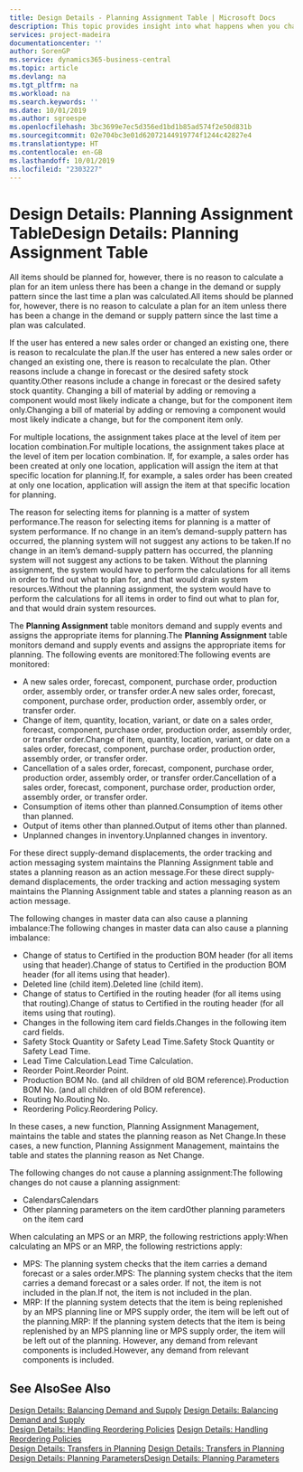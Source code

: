 ```yaml
---
title: Design Details - Planning Assignment Table | Microsoft Docs
description: This topic provides insight into what happens when you change how you plan for an item.
services: project-madeira
documentationcenter: ''
author: SorenGP
ms.service: dynamics365-business-central
ms.topic: article
ms.devlang: na
ms.tgt_pltfrm: na
ms.workload: na
ms.search.keywords: ''
ms.date: 10/01/2019
ms.author: sgroespe
ms.openlocfilehash: 3bc3699e7ec5d356ed1bd1b85ad574f2e50d831b
ms.sourcegitcommit: 02e704bc3e01d62072144919774f1244c42827e4
ms.translationtype: HT
ms.contentlocale: en-GB
ms.lasthandoff: 10/01/2019
ms.locfileid: "2303227"
---
```

# <a name="design-details-planning-assignment-table"></a><span data-ttu-id="b88d5-103">Design Details: Planning Assignment Table</span><span class="sxs-lookup"><span data-stu-id="b88d5-103">Design Details: Planning Assignment Table</span></span>
<span data-ttu-id="b88d5-104">All items should be planned for, however, there is no reason to calculate a plan for an item unless there has been a change in the demand or supply pattern since the last time a plan was calculated.</span><span class="sxs-lookup"><span data-stu-id="b88d5-104">All items should be planned for, however, there is no reason to calculate a plan for an item unless there has been a change in the demand or supply pattern since the last time a plan was calculated.</span></span>  

<span data-ttu-id="b88d5-105">If the user has entered a new sales order or changed an existing one, there is reason to recalculate the plan.</span><span class="sxs-lookup"><span data-stu-id="b88d5-105">If the user has entered a new sales order or changed an existing one, there is reason to recalculate the plan.</span></span> <span data-ttu-id="b88d5-106">Other reasons include a change in forecast or the desired safety stock quantity.</span><span class="sxs-lookup"><span data-stu-id="b88d5-106">Other reasons include a change in forecast or the desired safety stock quantity.</span></span> <span data-ttu-id="b88d5-107">Changing a bill of material by adding or removing a component would most likely indicate a change, but for the component item only.</span><span class="sxs-lookup"><span data-stu-id="b88d5-107">Changing a bill of material by adding or removing a component would most likely indicate a change, but for the component item only.</span></span>  

<span data-ttu-id="b88d5-108">For multiple locations, the assignment takes place at the level of item per location combination.</span><span class="sxs-lookup"><span data-stu-id="b88d5-108">For multiple locations, the assignment takes place at the level of item per location combination.</span></span> <span data-ttu-id="b88d5-109">If, for example, a sales order has been created at only one location, application will assign the item at that specific location for planning.</span><span class="sxs-lookup"><span data-stu-id="b88d5-109">If, for example, a sales order has been created at only one location, application will assign the item at that specific location for planning.</span></span>  

<span data-ttu-id="b88d5-110">The reason for selecting items for planning is a matter of system performance.</span><span class="sxs-lookup"><span data-stu-id="b88d5-110">The reason for selecting items for planning is a matter of system performance.</span></span> <span data-ttu-id="b88d5-111">If no change in an item’s demand-supply pattern has occurred, the planning system will not suggest any actions to be taken.</span><span class="sxs-lookup"><span data-stu-id="b88d5-111">If no change in an item’s demand-supply pattern has occurred, the planning system will not suggest any actions to be taken.</span></span> <span data-ttu-id="b88d5-112">Without the planning assignment, the system would have to perform the calculations for all items in order to find out what to plan for, and that would drain system resources.</span><span class="sxs-lookup"><span data-stu-id="b88d5-112">Without the planning assignment, the system would have to perform the calculations for all items in order to find out what to plan for, and that would drain system resources.</span></span>  

<span data-ttu-id="b88d5-113">The **Planning Assignment** table monitors demand and supply events and assigns the appropriate items for planning.</span><span class="sxs-lookup"><span data-stu-id="b88d5-113">The **Planning Assignment** table monitors demand and supply events and assigns the appropriate items for planning.</span></span> <span data-ttu-id="b88d5-114">The following events are monitored:</span><span class="sxs-lookup"><span data-stu-id="b88d5-114">The following events are monitored:</span></span>  

* <span data-ttu-id="b88d5-115">A new sales order, forecast, component, purchase order, production order, assembly order, or transfer order.</span><span class="sxs-lookup"><span data-stu-id="b88d5-115">A new sales order, forecast, component, purchase order, production order, assembly order, or transfer order.</span></span>  
* <span data-ttu-id="b88d5-116">Change of item, quantity, location, variant, or date on a sales order, forecast, component, purchase order, production order, assembly order, or transfer order.</span><span class="sxs-lookup"><span data-stu-id="b88d5-116">Change of item, quantity, location, variant, or date on a sales order, forecast, component, purchase order, production order, assembly order, or transfer order.</span></span>  
* <span data-ttu-id="b88d5-117">Cancellation of a sales order, forecast, component, purchase order, production order, assembly order, or transfer order.</span><span class="sxs-lookup"><span data-stu-id="b88d5-117">Cancellation of a sales order, forecast, component, purchase order, production order, assembly order, or transfer order.</span></span>  
* <span data-ttu-id="b88d5-118">Consumption of items other than planned.</span><span class="sxs-lookup"><span data-stu-id="b88d5-118">Consumption of items other than planned.</span></span>  
* <span data-ttu-id="b88d5-119">Output of items other than planned.</span><span class="sxs-lookup"><span data-stu-id="b88d5-119">Output of items other than planned.</span></span>  
* <span data-ttu-id="b88d5-120">Unplanned changes in inventory.</span><span class="sxs-lookup"><span data-stu-id="b88d5-120">Unplanned changes in inventory.</span></span>  

<span data-ttu-id="b88d5-121">For these direct supply-demand displacements, the order tracking and action messaging system maintains the Planning Assignment table and states a planning reason as an action message.</span><span class="sxs-lookup"><span data-stu-id="b88d5-121">For these direct supply-demand displacements, the order tracking and action messaging system maintains the Planning Assignment table and states a planning reason as an action message.</span></span>  

<span data-ttu-id="b88d5-122">The following changes in master data can also cause a planning imbalance:</span><span class="sxs-lookup"><span data-stu-id="b88d5-122">The following changes in master data can also cause a planning imbalance:</span></span>  

* <span data-ttu-id="b88d5-123">Change of status to Certified in the production BOM header (for all items using that header).</span><span class="sxs-lookup"><span data-stu-id="b88d5-123">Change of status to Certified in the production BOM header (for all items using that header).</span></span>  
* <span data-ttu-id="b88d5-124">Deleted line (child item).</span><span class="sxs-lookup"><span data-stu-id="b88d5-124">Deleted line (child item).</span></span>  
* <span data-ttu-id="b88d5-125">Change of status to Certified in the routing header (for all items using that routing).</span><span class="sxs-lookup"><span data-stu-id="b88d5-125">Change of status to Certified in the routing header (for all items using that routing).</span></span>  
* <span data-ttu-id="b88d5-126">Changes in the following item card fields.</span><span class="sxs-lookup"><span data-stu-id="b88d5-126">Changes in the following item card fields.</span></span>  
* <span data-ttu-id="b88d5-127">Safety Stock Quantity or Safety Lead Time.</span><span class="sxs-lookup"><span data-stu-id="b88d5-127">Safety Stock Quantity or Safety Lead Time.</span></span>  
* <span data-ttu-id="b88d5-128">Lead Time Calculation.</span><span class="sxs-lookup"><span data-stu-id="b88d5-128">Lead Time Calculation.</span></span>  
* <span data-ttu-id="b88d5-129">Reorder Point.</span><span class="sxs-lookup"><span data-stu-id="b88d5-129">Reorder Point.</span></span>  
* <span data-ttu-id="b88d5-130">Production BOM No. (and all children of old BOM reference).</span><span class="sxs-lookup"><span data-stu-id="b88d5-130">Production BOM No. (and all children of old BOM reference).</span></span>  
* <span data-ttu-id="b88d5-131">Routing No.</span><span class="sxs-lookup"><span data-stu-id="b88d5-131">Routing No.</span></span>  
* <span data-ttu-id="b88d5-132">Reordering Policy.</span><span class="sxs-lookup"><span data-stu-id="b88d5-132">Reordering Policy.</span></span>  

<span data-ttu-id="b88d5-133">In these cases, a new function, Planning Assignment Management, maintains the table and states the planning reason as Net Change.</span><span class="sxs-lookup"><span data-stu-id="b88d5-133">In these cases, a new function, Planning Assignment Management, maintains the table and states the planning reason as Net Change.</span></span>  

<span data-ttu-id="b88d5-134">The following changes do not cause a planning assignment:</span><span class="sxs-lookup"><span data-stu-id="b88d5-134">The following changes do not cause a planning assignment:</span></span>  

* <span data-ttu-id="b88d5-135">Calendars</span><span class="sxs-lookup"><span data-stu-id="b88d5-135">Calendars</span></span>  
* <span data-ttu-id="b88d5-136">Other planning parameters on the item card</span><span class="sxs-lookup"><span data-stu-id="b88d5-136">Other planning parameters on the item card</span></span>  

<span data-ttu-id="b88d5-137">When calculating an MPS or an MRP, the following restrictions apply:</span><span class="sxs-lookup"><span data-stu-id="b88d5-137">When calculating an MPS or an MRP, the following restrictions apply:</span></span>  

* <span data-ttu-id="b88d5-138">MPS: The planning system checks that the item carries a demand forecast or a sales order.</span><span class="sxs-lookup"><span data-stu-id="b88d5-138">MPS: The planning system checks that the item carries a demand forecast or a sales order.</span></span> <span data-ttu-id="b88d5-139">If not, the item is not included in the plan.</span><span class="sxs-lookup"><span data-stu-id="b88d5-139">If not, the item is not included in the plan.</span></span>  
* <span data-ttu-id="b88d5-140">MRP: If the planning system detects that the item is being replenished by an MPS planning line or MPS supply order, the item will be left out of the planning.</span><span class="sxs-lookup"><span data-stu-id="b88d5-140">MRP: If the planning system detects that the item is being replenished by an MPS planning line or MPS supply order, the item will be left out of the planning.</span></span> <span data-ttu-id="b88d5-141">However, any demand from relevant components is included.</span><span class="sxs-lookup"><span data-stu-id="b88d5-141">However, any demand from relevant components is included.</span></span>  

## <a name="see-also"></a><span data-ttu-id="b88d5-142">See Also</span><span class="sxs-lookup"><span data-stu-id="b88d5-142">See Also</span></span>  
<span data-ttu-id="b88d5-143">[Design Details: Balancing Demand and Supply](design-details-balancing-demand-and-supply.md) </span><span class="sxs-lookup"><span data-stu-id="b88d5-143">[Design Details: Balancing Demand and Supply](design-details-balancing-demand-and-supply.md) </span></span>  
<span data-ttu-id="b88d5-144">[Design Details: Handling Reordering Policies](design-details-handling-reordering-policies.md) </span><span class="sxs-lookup"><span data-stu-id="b88d5-144">[Design Details: Handling Reordering Policies](design-details-handling-reordering-policies.md) </span></span>  
<span data-ttu-id="b88d5-145">[Design Details: Transfers in Planning](design-details-transfers-in-planning.md) </span><span class="sxs-lookup"><span data-stu-id="b88d5-145">[Design Details: Transfers in Planning](design-details-transfers-in-planning.md) </span></span>  
[<span data-ttu-id="b88d5-146">Design Details: Planning Parameters</span><span class="sxs-lookup"><span data-stu-id="b88d5-146">Design Details: Planning Parameters</span></span>](design-details-planning-parameters.md)  

